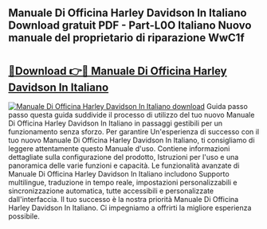 ## Manuale Di Officina Harley Davidson In Italiano Download gratuit PDF - Part-L0O Italiano Nuovo manuale del proprietario di riparazione WwC1f

# <h2><a href="http://dfcz9fg.blite.top/?on=Manuale+Di+Officina+Harley+Davidson+In+Italiano">🔗Download 👉🔴 Manuale Di Officina Harley Davidson In Italiano</a></h2>

[![Manuale Di Officina Harley Davidson In Italiano download](https://i.imgur.com/lujVjoI.png)](http://dfcz9fg.blite.top/?on=Manuale+Di+Officina+Harley+Davidson+In+Italiano)
Guida passo passo questa guida suddivide il processo di utilizzo del tuo nuovo Manuale Di Officina Harley Davidson In Italiano in passaggi gestibili per un funzionamento senza sforzo. Per garantire Un'esperienza di successo con il tuo nuovo Manuale Di Officina Harley Davidson In Italiano, ti consigliamo di leggere attentamente questo Manuale d'uso. Contiene informazioni dettagliate sulla configurazione del prodotto, Istruzioni per l'uso e una panoramica delle varie funzioni e capacità. Le funzionalità avanzate di Manuale Di Officina Harley Davidson In Italiano includono Supporto multilingue, traduzione in tempo reale, impostazioni personalizzabili e sincronizzazione automatica, tutte accessibili e personalizzate dall'interfaccia. Il tuo successo è la nostra priorità Manuale Di Officina Harley Davidson In Italiano. Ci impegniamo a offrirti la migliore esperienza possibile.
